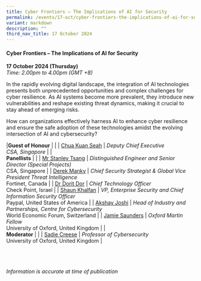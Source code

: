 ```yaml
---
title: Cyber Frontiers – The Implications of AI for Security
permalink: /events/17-oct/cyber-frontiers-the-implications-of-ai-for-security/
variant: markdown
description: ""
third_nav_title: 17 October 2024
---
```

#### **Cyber Frontiers – The Implications of AI for Security**

**17 October 2024 (Thursday)**  
*Time: 2.00pm to 4.00pm (GMT +8)*

In the rapidly evolving digital landscape, the integration of AI technologies presents both unprecedented opportunities and complex challenges for cyber resilience. As AI systems become more prevalent, they introduce new vulnerabilities and reshape existing threat dynamics, making it crucial to stay ahead of emerging risks.

How can organizations effectively harness AI to enhance cyber resilience and ensure the safe adoption of these technologies amidst the evolving intersection of AI and cybersecurity?

|**Guest of Honour**          |                                                              |
| [Chua Kuan Seah](/speakers/chua-kuan-seah/)  | *Deputy Chief Executive* <br>*CSA, Singapore*     |
|<br>**Panellists**          |                                                              |
| [Mr Stanley Tsang](/speakers/mr-stanley-tsang/)  | *Distinguished Engineer and Senior Director (Special Projects)* <br>CSA, Singapore     |
| [Derek Manky](/speakers/derek-manky/)  | *Chief Security Strategist &amp; Global Vice President Threat Intelligence*<br> Fortinet, Canada      |
| [Dr Dorit Dor](/speakers/dr-dorit-dor/)  | *Chief Technology Officer* <br>Check Point, Israel     |
| [Shaun Khalfan](/speakers/shaun-khalfan/)  | *VP, Enterprise Security and Chief Information Security Officer* <br>Paypal, United States of America     |
| [Akshay Joshi](/speakers/akshay-joshi/)  | *Head of Industry and Partnerships, Centre for Cybersecurity* <br>World Economic Forum, Switzerland     |
| [Jamie Saunders](/speakers/jamie-saunders/)  | *Oxford Martin Fellow* <br>University of Oxford, United Kingdom     |
|<br>**Moderator**          |                                                              |
| [Sadie Creese](/speakers/sadie-creese/)  | *Professor of Cybersecurity* <br>University of Oxford, United Kingdom     |

<br><br><br>
*Information is accurate at time of publication*